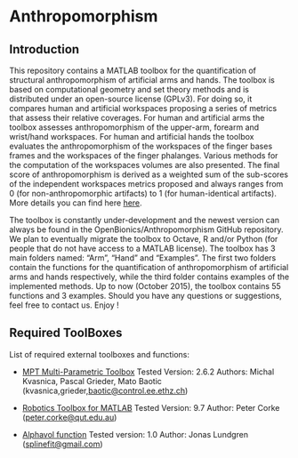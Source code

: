 # Anthropomorphism

## Introduction

This repository contains a MATLAB toolbox for the quantification of structural anthropomorphism of artificial arms and hands. The toolbox is based on computational geometry and set theory methods and is distributed under an open-source license (GPLv3). For doing so, it compares human and artificial workspaces proposing a series of metrics that assess their relative coverages. For human and artificial arms the toolbox assesses anthropomorphism of the upper-arm, forearm and wrist/hand workspaces. For human and artificial hands the toolbox evaluates the anthropomorphism of the workspaces of the finger bases frames and the workspaces of the finger phalanges. Various methods for the computation of the workspaces volumes are also presented. The final score of anthropomorphism is derived as a weighted sum of the sub-scores of the independent workspaces metrics proposed and always ranges from 0 (for non-anthropomorphic artifacts) to 1 (for human-identical artifacts). More details you can find here [here](https://hackaday.io/project/4745-openbionics-affordable-prosthetic-hands/log/27094-a-toolbox-for-the-quantification-of-anthropomorphism).

The toolbox is constantly under-development and the newest version can always be found in the OpenBionics/Anthropomorphism GitHub repository. We plan to eventually migrate the toolbox to Octave, R and/or Python (for people that do not have access to a MATLAB license). The toolbox has 3 main folders named: “Arm”, “Hand” and “Examples”. The first two folders contain the functions for the quantification of anthropomorphism of artificial arms and hands respectively, while the third folder contains examples of the implemented methods. Up to now (October 2015), the toolbox contains 55 functions and 3 examples.  Should you have any questions or suggestions, feel free to contact us. Enjoy ! 

## Required ToolBoxes

List of required external toolboxes and functions:

* [MPT Multi-Parametric Toolbox](http://control.ee.ethz.ch/~mpt/)
Tested Version: 2.6.2
Authors: Michal Kvasnica, Pascal Grieder, Mato Baotic
(kvasnica,grieder,baotic@control.ee.ethz.ch)

* [Robotics Toolbox for MATLAB](http://petercorke.com/Robotics_Toolbox.html)
Tested Version: 9.7 
Author: Peter Corke (peter.corke@qut.edu.au) 

* [Alphavol function](http://www.mathworks.com/matlabcentral/fileexchange/28851-alpha-shapes)
Tested version: 1.0
Author: Jonas Lundgren (splinefit@gmail.com) 
